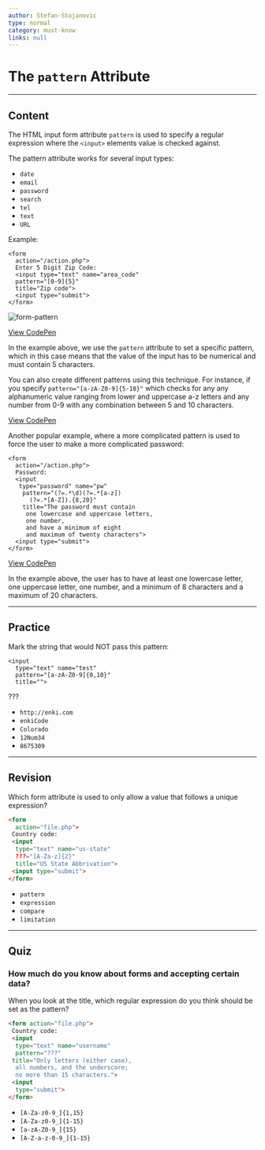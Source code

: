 ```yaml
---
author: Stefan-Stojanovic
type: normal
category: must-know
links: null
---
```


# The `pattern` Attribute


---

## Content

The HTML input form attribute `pattern` is used to specify a regular expression where the `<input>` elements value is checked against.

The pattern attribute works for several input types:

- `date`
- `email`
- `password`
- `search`
- `tel`
- `text`
- `URL`

Example:

```plain-text
<form
  action="/action.php">
  Enter 5 Digit Zip Code:
  <input type="text" name="area_code"
  pattern="[0-9]{5}"
  title="Zip code">
  <input type="submit">
</form>
```

![form-pattern](https://img.enkipro.com/bd5954a1fe9042cf879c65bfa6f43766.png)

[View CodePen](https://codepen.io/enkidevs/pen/OErEda)

In the example above, we use the `pattern` attribute to set a specific pattern, which in this case means that the value of the input has to be numerical and must contain 5 characters.

You can also create different patterns using this technique. For instance, if you specify `pattern="[a-zA-Z0-9]{5-10}"` which checks for any any alphanumeric value ranging from lower and uppercase a-z letters and any number from 0-9 with any combination between 5 and 10 characters.

[View CodePen](https://codepen.io/enkidevs/pen/vaBvBG)

Another popular example, where a more complicated pattern is used to force the user to make a more complicated password:

```plain-text
<form
  action="/action.php">
  Password:
  <input
   type="password" name="pw"
    pattern="(?=.*\d)(?=.*[a-z])
      (?=.*[A-Z]).{8,20}"
    title="The password must contain
     one lowercase and uppercase letters,
     one number,
     and have a minimum of eight
     and maximum of twenty characters">
  <input type="submit">
</form>
```

[View CodePen](https://codepen.io/enkidevs/pen/aKPaRg)

In the example above, the user has to have at least one lowercase letter, one uppercase letter, one number, and a minimum of 8 characters and a maximum of 20 characters.


---

## Practice

Mark the string that would NOT pass this pattern:

```plain-text
<input
  type="text" name="test"
  pattern="[a-zA-Z0-9]{0,10}"
  title="">
```

???

- `http://enki.com`
- `enkiCode`
- `Colorado`
- `12Num34`
- `8675309`


---

## Revision

Which form attribute is used to only allow a value that follows a unique expression?

```html
<form
  action="file.php">
 Country code:
 <input
  type="text" name="us-state"
  ???="[A-Za-z]{2}"
  title="US State Abbrivation">
 <input type="submit">
</form>
```

- `pattern`
- `expression`
- `compare`
- `limitation`


---

## Quiz

### How much do you know about forms and accepting certain data?


When you look at the title, which regular expression do you think should be set as the pattern?

```html
<form action="file.php">
 Country code:
 <input
  type="text" name="username"
  pattern="???"
 title="Only letters (either case),
  all numbers, and the underscore;
  no more than 15 characters.">
 <input
  type="submit">
</form>
```

- `[A-Za-z0-9_]{1,15}`
- `[A-Za-z0-9_]{1-15}`
- `[a-zA-Z0-9_]{15}`
- `[A-Z-a-z-0-9_]{1-15}`
 
